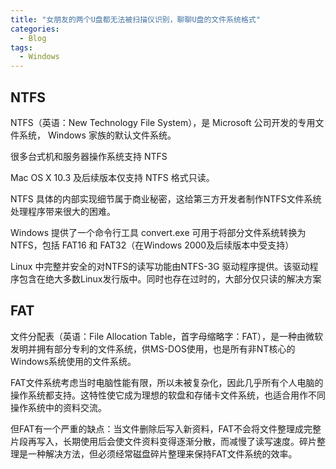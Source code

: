 ```yaml
---
title: "女朋友的两个U盘都无法被扫描仪识别，聊聊U盘的文件系统格式"
categories:
  - Blog
tags:
  - Windows
---
```




<!--more-->

## NTFS
NTFS（英语：New Technology File System），是 Microsoft 公司开发的专用文件系统， Windows 家族的默认文件系统。

很多台式机和服务器操作系统支持 NTFS

Mac OS X 10.3 及后续版本仅支持 NTFS 格式只读。

NTFS 具体的内部实现细节属于商业秘密，这给第三方开发者制作NTFS文件系统处理程序带来很大的困难。

Windows 提供了一个命令行工具 convert.exe 可用于将部分文件系统转换为 NTFS，包括 FAT16 和 FAT32（在Windows 2000及后续版本中受支持）

Linux 中完整并安全的对NTFS的读写功能由NTFS-3G 驱动程序提供。该驱动程序包含在绝大多数Linux发行版中。同时也存在过时的，大部分仅只读的解决方案

## FAT
文件分配表（英语：File Allocation Table，首字母缩略字：FAT），是一种由微软发明并拥有部分专利的文件系统，供MS-DOS使用，也是所有非NT核心的Windows系统使用的文件系统。

FAT文件系统考虑当时电脑性能有限，所以未被复杂化，因此几乎所有个人电脑的操作系统都支持。这特性使它成为理想的软盘和存储卡文件系统，也适合用作不同操作系统中的资料交流。

但FAT有一个严重的缺点：当文件删除后写入新资料，FAT不会将文件整理成完整片段再写入，长期使用后会使文件资料变得逐渐分散，而减慢了读写速度。碎片整理是一种解决方法，但必须经常磁盘碎片整理来保持FAT文件系统的效率。
